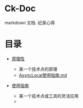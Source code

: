 # Ck-Doc
markdown 文档.
纪录心得

# 目录
<!--TableOfContnets Start-->

* [原理性](%e5%8e%9f%e7%90%86%e6%80%a7)
	* 某一个技术点的原理
	* [AsyncLocal使用指南.md](AsyncLocal%e4%bd%bf%e7%94%a8%e6%8c%87%e5%8d%97.md)

* [使用指南](%e4%bd%bf%e7%94%a8%e6%8c%87%e5%8d%97)
	* 某一个技术点或工具的灵活应用
	* 



<!--TableOfContnets End-->
